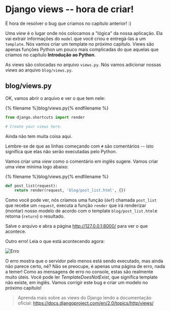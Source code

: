 # Django views -- hora de criar!

É hora de resolver o bug que criamos no capítulo anterior! :)

Uma *view* é o lugar onde nós colocamos a "lógica" da nossa aplicação. Ela vai extrair informações do `model` que você criou e entregá-las a um `template`. Nós vamos criar um template no próximo capítulo. Views são apenas funções Python um pouco mais complicadas do que aquelas que criamos no capítulo **Introdução ao Python**.

As views são colocadas no arquivo `views.py`. Nós vamos adicionar nossas *views* ao arquivo `blog/views.py`.

## blog/views.py

OK, vamos abrir o arquivo e ver o que tem nele:

{% filename %}blog/views.py{% endfilename %}

```python
from django.shortcuts import render

# Create your views here.
```

Ainda não tem muita coisa aqui.

Lembre-se de que as linhas começando com `#` são comentários -- isto significa que elas não serão executadas pelo Python.

Vamos criar uma *view* como o comentário em inglês sugere. Vamos criar uma view mínima logo abaixo:

{% filename %}blog/views.py{% endfilename %}

```python
def post_list(request):
    return render(request, 'blog/post_list.html', {})
```

Como você pode ver, nós criamos uma função (`def`) chamada `post_list` que recebe um `request`, executa a função `render` que irá renderizar (montar) nosso modelo de acordo com o template `blog/post_list.html`e retorna (`return`) o resultado.

Salve o arquivo e abra a página http://127.0.0.1:8000/ para ver o que acontece.

Outro erro! Leia o que está acontecendo agora:

![Erro](images/error.png)

O erro mostra que o servidor pelo menos está sendo executado, mas ainda não parece certo, né? Não se preocupe, é apenas uma página de erro, nada a temer! Como as mensagens de erro no console, estas são realmente muito úteis. Você pode ler *TemplateDoesNotExist*, que significa template não existe, em inglês. Vamos corrigir este bug e criar um modelo no próximo capítulo!

> Aprenda mais sobre as views do Django lendo a documentação oficial: https://docs.djangoproject.com/en/2.0/topics/http/views/